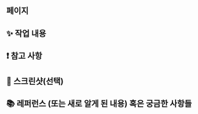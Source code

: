 ## 페이지
<!-- 작업한 페이지를 적어주세요 -->

## ✨ 작업 내용
<!-- 작업에 대한 설명을 적어주세요 -->

## ❗️ 참고 사항
<!-- 참고할 내용 적어주세요 -->
<!-- ex) 패키지를 새로 설치한 경우: npm i 부탁드립니다 -->

## 📸 스크린샷(선택)
<!-- 스크린샷이 필요한 과제면 스크린샷을 첨부해주세요 -->

## 📚 레퍼런스 (또는 새로 알게 된 내용) 혹은 궁금한 사항들
<!-- 참고할 사항이 있다면 적어주세요 -->
